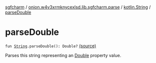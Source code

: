 [sgfcharm](../../index.md) / [onion.w4v3xrmknycexlsd.lib.sgfcharm.parse](../index.md) / [kotlin.String](index.md) / [parseDouble](./parse-double.md)

# parseDouble

`fun `[`String`](https://kotlinlang.org/api/latest/jvm/stdlib/kotlin/-string/index.html)`.parseDouble(): Double?` [(source)](https://github.com/w4v3/sgfcharm/tree/master/sgfcharm/src/main/java/onion/w4v3xrmknycexlsd/lib/sgfcharm/parse/SgfParser.kt#L347)

Parses this string representing an [Double](../-sgf-type/-double/index.md) property value.

